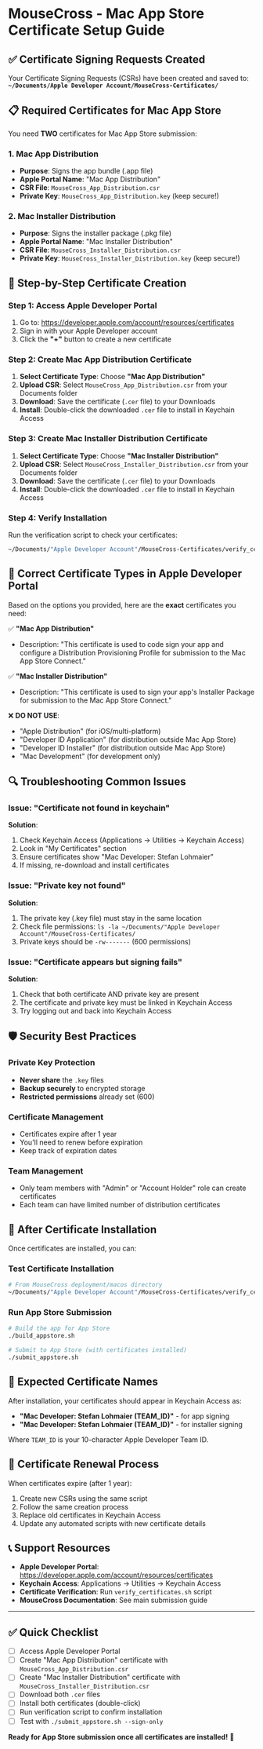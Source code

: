 # MouseCross - Mac App Store Certificate Setup Guide

## ✅ Certificate Signing Requests Created

Your Certificate Signing Requests (CSRs) have been created and saved to:
**`~/Documents/Apple Developer Account/MouseCross-Certificates/`**

## 📋 Required Certificates for Mac App Store

You need **TWO** certificates for Mac App Store submission:

### 1. **Mac App Distribution**
- **Purpose**: Signs the app bundle (.app file)
- **Apple Portal Name**: "Mac App Distribution"
- **CSR File**: `MouseCross_App_Distribution.csr`
- **Private Key**: `MouseCross_App_Distribution.key` (keep secure!)

### 2. **Mac Installer Distribution**
- **Purpose**: Signs the installer package (.pkg file)
- **Apple Portal Name**: "Mac Installer Distribution"
- **CSR File**: `MouseCross_Installer_Distribution.csr`
- **Private Key**: `MouseCross_Installer_Distribution.key` (keep secure!)

## 🔧 Step-by-Step Certificate Creation

### Step 1: Access Apple Developer Portal
1. Go to: https://developer.apple.com/account/resources/certificates
2. Sign in with your Apple Developer account
3. Click the **"+"** button to create a new certificate

### Step 2: Create Mac App Distribution Certificate
1. **Select Certificate Type**: Choose **"Mac App Distribution"**
2. **Upload CSR**: Select `MouseCross_App_Distribution.csr` from your Documents folder
3. **Download**: Save the certificate (`.cer` file) to your Downloads
4. **Install**: Double-click the downloaded `.cer` file to install in Keychain Access

### Step 3: Create Mac Installer Distribution Certificate
1. **Select Certificate Type**: Choose **"Mac Installer Distribution"**
2. **Upload CSR**: Select `MouseCross_Installer_Distribution.csr` from your Documents folder
3. **Download**: Save the certificate (`.cer` file) to your Downloads
4. **Install**: Double-click the downloaded `.cer` file to install in Keychain Access

### Step 4: Verify Installation
Run the verification script to check your certificates:
```bash
~/Documents/"Apple Developer Account"/MouseCross-Certificates/verify_certificates.sh
```

## 🎯 Correct Certificate Types in Apple Developer Portal

Based on the options you provided, here are the **exact** certificates you need:

✅ **"Mac App Distribution"**
- Description: "This certificate is used to code sign your app and configure a Distribution Provisioning Profile for submission to the Mac App Store Connect."

✅ **"Mac Installer Distribution"**
- Description: "This certificate is used to sign your app's Installer Package for submission to the Mac App Store Connect."

❌ **DO NOT USE**:
- "Apple Distribution" (for iOS/multi-platform)
- "Developer ID Application" (for distribution outside Mac App Store)
- "Developer ID Installer" (for distribution outside Mac App Store)
- "Mac Development" (for development only)

## 🔍 Troubleshooting Common Issues

### Issue: "Certificate not found in keychain"
**Solution**:
1. Check Keychain Access (Applications → Utilities → Keychain Access)
2. Look in "My Certificates" section
3. Ensure certificates show "Mac Developer: Stefan Lohmaier"
4. If missing, re-download and install certificates

### Issue: "Private key not found"
**Solution**:
1. The private key (.key file) must stay in the same location
2. Check file permissions: `ls -la ~/Documents/"Apple Developer Account"/MouseCross-Certificates/`
3. Private keys should be `-rw-------` (600 permissions)

### Issue: "Certificate appears but signing fails"
**Solution**:
1. Check that both certificate AND private key are present
2. The certificate and private key must be linked in Keychain Access
3. Try logging out and back into Keychain Access

## 🛡️ Security Best Practices

### Private Key Protection
- **Never share** the `.key` files
- **Backup securely** to encrypted storage
- **Restricted permissions** already set (600)

### Certificate Management
- Certificates expire after 1 year
- You'll need to renew before expiration
- Keep track of expiration dates

### Team Management
- Only team members with "Admin" or "Account Holder" role can create certificates
- Each team can have limited number of distribution certificates

## 🚀 After Certificate Installation

Once certificates are installed, you can:

### Test Certificate Installation
```bash
# From MouseCross deployment/macos directory
~/Documents/"Apple Developer Account"/MouseCross-Certificates/verify_certificates.sh
```

### Run App Store Submission
```bash
# Build the app for App Store
./build_appstore.sh

# Submit to App Store (with certificates installed)
./submit_appstore.sh
```

## 📱 Expected Certificate Names

After installation, your certificates should appear in Keychain Access as:
- **"Mac Developer: Stefan Lohmaier (TEAM_ID)"** - for app signing
- **"Mac Developer: Stefan Lohmaier (TEAM_ID)"** - for installer signing

Where `TEAM_ID` is your 10-character Apple Developer Team ID.

## 🔄 Certificate Renewal Process

When certificates expire (after 1 year):
1. Create new CSRs using the same script
2. Follow the same creation process
3. Replace old certificates in Keychain Access
4. Update any automated scripts with new certificate details

## 📞 Support Resources

- **Apple Developer Portal**: https://developer.apple.com/account/resources/certificates
- **Keychain Access**: Applications → Utilities → Keychain Access
- **Certificate Verification**: Run `verify_certificates.sh` script
- **MouseCross Documentation**: See main submission guide

---

## ✅ Quick Checklist

- [ ] Access Apple Developer Portal
- [ ] Create "Mac App Distribution" certificate with `MouseCross_App_Distribution.csr`
- [ ] Create "Mac Installer Distribution" certificate with `MouseCross_Installer_Distribution.csr`
- [ ] Download both `.cer` files
- [ ] Install both certificates (double-click)
- [ ] Run verification script to confirm installation
- [ ] Test with `./submit_appstore.sh --sign-only`

**Ready for App Store submission once all certificates are installed!** 🎉